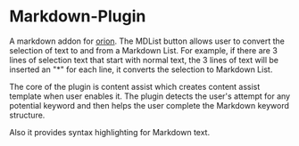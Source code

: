 Markdown-Plugin
===============

A markdown addon for [orion](http://eclipse.org/orion).
The MDList button allows user to convert the selection of text to and from a Markdown List.
For example, if there are 3 lines of selection text that start with normal text, the 3 lines of
text will be inserted an "*" for each line, it converts the selection to Markdown List.

The core of the plugin is content assist which creates content assist template when user enables it. 
The plugin detects the user's attempt for any potential keyword and then helps the user complete the Markdown keyword structure.

Also it provides syntax highlighting for Markdown text.
